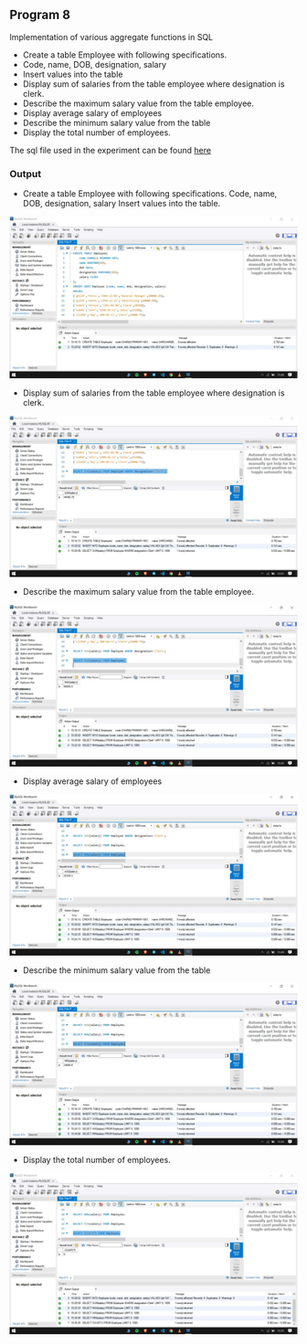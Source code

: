 ##  Program 8

Implementation of various aggregate functions in SQL

- Create a table Employee with following specifications.
- Code, name, DOB, designation, salary
- Insert values into the table
- Display sum of salaries from the table employee where designation is clerk.
- Describe the maximum salary value from the table employee.
- Display average salary of employees
- Describe the minimum salary value from the table
- Display the total number of employees.

The sql file used in the experiment can be found [here](program8.sql)

### Output

- Create a table Employee with following specifications. Code, name, DOB, designation, salary Insert values into the table.

![](image1.jpg.jpg)

- Display sum of salaries from the table employee where designation is clerk.

![](image2.jpg.jpg)

- Describe the maximum salary value from the table employee.

![](image3.jpg.jpg)

- Display average salary of employees

![](image4.jpg.jpg)

- Describe the minimum salary value from the table

![](image5.jpg.jpg)

- Display the total number of employees.

![](image6.jpg.jpg)
